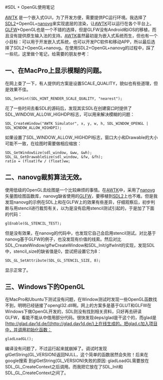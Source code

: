 #SDL + OpenGL使用笔记

[AWTK](https://github.com/zlgopen/awtk) 是一个嵌入式GUI，为了开发方便，需要提供PC运行环境。我选择了[SDL2](https://www.libsdl.org)+OpenGL+[nanovg](https://github.com/memononen/nanovg)来实现底层的渲染，让[AWTK](https://github.com/zlgopen/awtk)可以运行在各个平台上。[GLFW](http://www.glfw.org/)+OpenGL也是一个不错的选择，但是GLFW没有Android和iOS的移植，而且没有提供原生输入法的支持。[AWTK](https://github.com/zlgopen/awtk)虽然最初是为嵌入式系统而生，但也有一个小目标：可以用于开发嵌入式系统，也可以开发PC软件和移动APP，所以最后选择了SDL2+OpenGL+nanovg。在使用SDL2+OpenGL+nanovg的过程中，踩了一些坑，这里做个笔记，给需要的朋友参考：

## 一、在MacPro上显示模糊的问题。

在网上查了一下，有人提供的方案是设置SCALE_QUALITY，貌似也有些道理，但是效果不佳。

```
SDL_SetHint(SDL_HINT_RENDER_SCALE_QUALITY, "nearest");
```

花了一些时间去看SDL的源码后，发现其实SDL在创建窗口时提供了SDL\_WINDOW\_ALLOW\_HIGHDPI标志，可以用来解决模糊的问题：

```
SDL_CreateWindow("AWTK Simulator", x, y, w, h, SDL_WINDOW_OPENGL | SDL_WINDOW_ALLOW_HIGHDPI);
```

如果设置了SDL\_WINDOW\_ALLOW\_HIGHDPI标志，窗口大小和Drawable的大小可能不一致，在绘图时需要做相应缩放：

```
SDL_GetWindowSize(sdl_window, &ww, &wh);
SDL_GL_GetDrawableSize(sdl_window, &fw, &fh);
ratio = (float)fw / (float)ww;
```

## 二、nanovg裁剪算法无效。

使用低级的OpenGL去绘图是一个比较麻烦的事情。在[AWTK](https://github.com/zlgopen/awtk)中，采用了[nanovg](https://github.com/memononen/nanovg)矢量图绘图函数库，nanovg缺省使用的[GLFW](http://www.glfw.org/)，要移植到[SDL2](https://www.libsdl.org)上也不难。但是我发现nanovg的示例在SDL上和在GLFW上的效果有些差异，仔细观察后，初步判断与用stencil进行裁剪有关，以为是没有启用stencil测试引起的，于是加了下面的代码：

```
glEnable(GL_STENCIL_TEST);
```

但是没有效果，在nanovg的代码中，也发现它自己会启用stencil测试。对比基于nanovg基于GLFW的例子，也没发现有价值的线索。然后对比SDL\_CreateWindow/glfwCreateWindow和SDL\_Init/glfwInit的实现，发现SDL中，stencil\_size的缺省值是0，尝试把设置它为8：

```
SDL_GL_SetAttribute(SDL_GL_STENCIL_SIZE, 8);
```

显示正常了。

## 三、Windows下的OpenGL

在MacPro和Ubuntu下测试没有问题，在Window测试时发现一些OpenGL函数找不到，明明已经链接了opengl32.dll啊。网上的方案多是基于GLUT和GLFW在Windows下做OpenGL开发的，SDL则没有找到相关资料，只好再去研读GLFW，看能不能从中借用部分代码。很快发现deps/glad是干这个的，而glad是[http://glad.dav1d.de/](http://glad.dav1d.de/)上在线生成的。把glad.c加入项目中，并调用初始化函数：

```
gladLoadGL();
```

编译没有问题了，不过运行起来就崩掉了。调试时发现glGetString(GL\_VERSION)返回NULL，这个简单的函数居然会失败！后来在google搜索
到glGetString(GL\_VERSION)失败的原因: gladLoadGL需要放在SDL\_GL\_CreateContext之后调用。而我把它放在了SDL\_Init和SDL\_GL\_CreateContext之间了。


